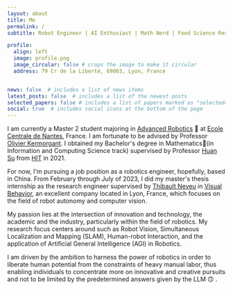 ```yaml
---
layout: about
title: Me
permalink: /
subtitle: Robot Engineer | AI Enthusiast | Math Nerd | Food Science Researcher | Non-famous Athletes

profile:
  align: left
  image: profile.png
  image_circular: false # crops the image to make it circular
  address: 79 Cr de la Liberté, 69003, Lyon, France


news: false  # includes a list of news items
latest_posts: false  # includes a list of the newest posts
selected_papers: false # includes a list of papers marked as "selected={true}"
social: true  # includes social icons at the bottom of the page
---
```

<!--
Write your biography here. Tell the world about yourself. Link to your favorite [subreddit](http://reddit.com). You can put a picture in, too. The code is already in, just name your picture `prof_pic.jpg` and put it in the `img/` folder.

Put your address / P.O. box / other info right below your picture. You can also disable any of these elements by editing `profile` property of the YAML header of your `_pages/about.md`. Edit `_bibliography/papers.bib` and Jekyll will render your [publications page](/al-folio/publications/) automatically.

Link to your social media connections, too. This theme is set up to use [Font Awesome icons](http://fortawesome.github.io/Font-Awesome/) and [Academicons](https://jpswalsh.github.io/academicons/), like the ones below. Add your Facebook, Twitter, LinkedIn, Google Scholar, or just disable all of them.
 -->

I am currently a Master 2 student majoring in [Advanced Robotics](https://www.ec-nantes.fr/study/masters/advanced-robotics-coro-imaro) 🤖 at [Ecole Centrale de Nantes](https://www.ec-nantes.fr/), France. I am fortunate to be advised by Professor [Olivier Kermorgant](http://pagesperso.ls2n.fr/~kermorgant-o/). I obtained my Bachelor's degree in Mathematics📖(in Information and Computing Science track) supervised by Professor [Huan Su](http://homepage.hit.edu.cn/suhuan) from [HIT](http://en.hit.edu.cn/) in 2021.

For now, I'm pursuing a job position as a robotics engineer, hopefully, based in China. From February through July of 2023, I did my master's thesis internship as the research engineer supervised by [Thibault Neveu](https://www.linkedin.com/in/thibaultneveu/) in [Visual Behavior](https://visualbehavior.ai/), an excellent company located in Lyon, France, which focuses on the field of robot autonomy and computer vision.

My passion lies at the intersection of innovation and technology, the academic and the industry, particularly within the field of robotics. My research focus centers around such as Robot Vision, Simultaneous Localization and Mapping (SLAM), Human-robot Interaction, and the application of Artificial General Intelligence (AGI) in Robotics.

I am driven by the ambition to harness the power of robotics in order to liberate human potential from the constraints of heavy manual labor, thus enabling individuals to concentrate more on innovative and creative pursuits and not to be limited by the predetermined answers given by the LLM 🙃 .
